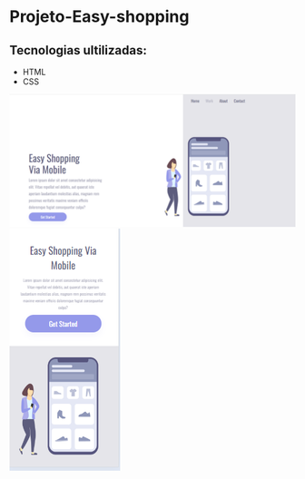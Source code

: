 <h1>Projeto-Easy-shopping</h1>

<h2>Tecnologias ultilizadas:</h2>

<ul>
  <li>HTML</li>
  <li>CSS</li>
</ul>

<img src="https://github.com/leonardo-silvas/Projeto-Easy-shoping/blob/main/img/Desktop.pnj.png">

<img src="https://github.com/leonardo-silvas/Projeto-Easy-shoping/blob/main/img/mobile.pnj.png">
